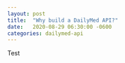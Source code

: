 ```yaml
---
layout: post
title:  "Why build a DailyMed API?"
date:   2020-08-29 06:30:00 -0600
categories: dailymed-api
---
```

Test
